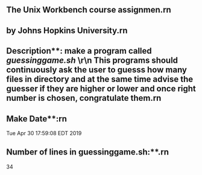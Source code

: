 ## The Unix Workbench course assignmen.rn
## by Johns Hopkins University.rn
## Description**: make a program called *guessinggame.sh* \r\n This programs should continuously ask the user to guesss how many files in directory and at the same time advise the guesser if they are higher or lower and once right number is chosen, congratulate them.rn
## Make Date**:rn
Tue Apr 30 17:59:08 EDT 2019
## Number of lines in guessinggame.sh:**.rn
34
